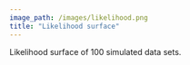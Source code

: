 ```yaml
---
image_path: /images/likelihood.png
title: "Likelihood surface"
---
```


Likelihood surface of 100 simulated data sets.